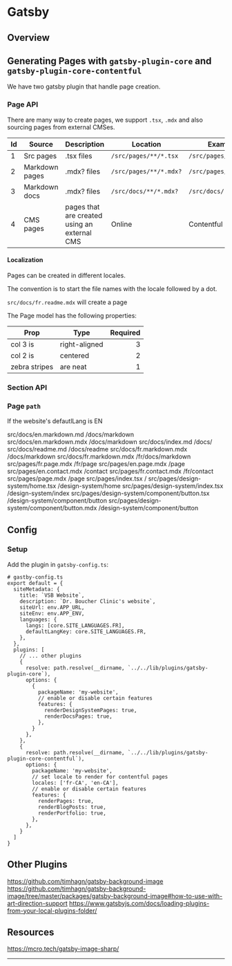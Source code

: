 # Gatsby

## Overview

## Generating Pages with `gatsby-plugin-core` and `gatsby-plugin-core-contentful`

We have two gatsby plugin that handle page creation.

### Page API

There are many way to create pages, we support `.tsx`, `.mdx` and also sourcing pages from external CMSes.

| Id  | Source         | Description                                  | Location               | Example               |
| --- | -------------- | -------------------------------------------- | ---------------------- | --------------------- |
| 1   | Src pages      | .tsx files                                   | `/src/pages/**/*.tsx`  | `/src/pages/404.tsx`  |
| 2   | Markdown pages | .mdx? files                                  | `/src/pages/**/*.mdx?` | `/src/pages/404.mdx`  |
| 3   | Markdown docs  | .mdx? files                                  | `/src/docs/**/*.mdx?`  | `/src/docs/readme.md` |
| 4   | CMS pages      | pages that are created using an external CMS | Online                 | Contentful page       |

#### Localization

Pages can be created in different locales.

The convention is to start the file names with the locale followed by a dot.

`src/docs/fr.readme.mdx` will create a page

The Page model has the following properties:

| Prop          | Type          | Required |
| ------------- | ------------- | -------: |
| col 3 is      | right-aligned |        3 |
| col 2 is      | centered      |        2 |
| zebra stripes | are neat      |        1 |

### Section API

### Page `path`

If the website's defautlLang is EN

src/docs/en.markdown.md /docs/markdown  
src/docs/en.markdown.mdx /docs/markdown
src/docs/index.md /docs/
src/docs/readme.md /docs/readme
src/docs/fr.markdown.mdx /docs/markdown
src/docs/fr.markdown.mdx /fr/docs/markdown
src/pages/fr.page.mdx /fr/page
src/pages/en.page.mdx /page
src/pages/en.contact.mdx /contact
src/pages/fr.contact.mdx /fr/contact
src/pages/page.mdx /page
src/pages/index.tsx /
src/pages/design-system/home.tsx /design-system/home
src/pages/design-system/index.tsx /design-system/index
src/pages/design-system/component/button.tsx /design-system/component/button
src/pages/design-system/component/button.mdx /design-system/component/button

## Config

### Setup

Add the plugin in `gatsby-config.ts`:

```tsx
# gastby-config.ts
export default = {
  siteMetadata: {
    title: `VSB Website`,
    description: `Dr. Boucher Clinic's website`,
    siteUrl: env.APP_URL,
    siteEnv: env.APP_ENV,
    languages: {
      langs: [core.SITE_LANGUAGES.FR],
      defaultLangKey: core.SITE_LANGUAGES.FR,
    },
  },
  plugins: [
    // ... other plugins
    {
      resolve: path.resolve(__dirname, `../../lib/plugins/gatsby-plugin-core`),
      options: {
        {
          packageName: 'my-website',
          // enable or disable certain features
          features: {
            renderDesignSystemPages: true,
            renderDocsPages: true,
          },
        }
      },
    },
    {
      resolve: path.resolve(__dirname, `../../lib/plugins/gatsby-plugin-core-contentful`),
      options: {
        packageName: 'my-website',
        // set locale to render for contentful pages
        locales: ['fr-CA', 'en-CA'],
        // enable or disable certain features
        features: {
          renderPages: true,
          renderBlogPosts: true,
          renderPortfolio: true,
        },
      },
    }
  ]
}

```

## Other Plugins

https://github.com/timhagn/gatsby-background-image
https://github.com/timhagn/gatsby-background-image/tree/master/packages/gatsby-background-image#how-to-use-with-art-direction-support
https://www.gatsbyjs.com/docs/loading-plugins-from-your-local-plugins-folder/

## Resources

https://mcro.tech/gatsby-image-sharp/

---
